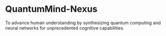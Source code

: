 # QuantumMind-Nexus
To advance human understanding by synthesizing quantum computing and neural networks for unprecedented cognitive capabilities.

